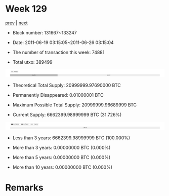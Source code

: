 # Week 129

[prev](week0128.md) | [next](week0130.md)

- Block number: 131667~133247

- Date: 2011-06-19 03:15:05~2011-06-26 03:15:04

- The number of transaction this week: 74881

- Total utxo: 389499

![](../images/mined_week0129.png)

- Theoretical Total Supply: 20999999.97690000 BTC

- Permanently Disappeared: 0.01000001 BTC

- Maximum Possible Total Supply: 20999999.96689999 BTC

- Current Supply: 6662399.98999999 BTC (31.726%)

![](../images/year_week0129.png)


- Less than 3 years: 6662399.98999999 BTC (100.000%)

- More than 3 years: 0.00000000 BTC (0.000%)

- More than 5 years: 0.00000000 BTC (0.000%)

- More than 10 years: 0.00000000 BTC (0.000%)

# Remarks

